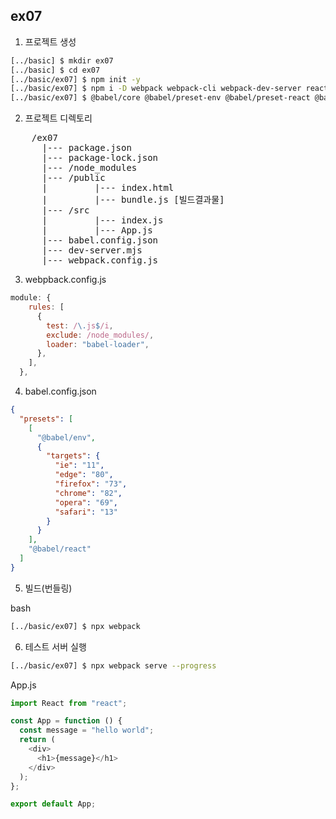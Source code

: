 ## ex07

1. 프로젝트 생성

```bash
[../basic] $ mkdir ex07
[../basic] $ cd ex07
[../basic/ex07] $ npm init -y
[../basic/ex07] $ npm i -D webpack webpack-cli webpack-dev-server react react-dom
[../basic/ex07] $ @babel/core @babel/preset-env @babel/preset-react @babel/cli babel-loader (ES6 -> ES5)
```

2. 프로젝트 디렉토리

<pre>
    /ex07
      |--- package.json
      |--- package-lock.json
      |--- /node_modules
      |--- /public
      |         |--- index.html
      |         |--- bundle.js [빌드결과물]
      |--- /src
      |         |--- index.js
      |         |--- App.js
      |--- babel.config.json
      |--- dev-server.mjs
      |--- webpack.config.js
</pre>

3. webpback.config.js

```javascript
module: {
    rules: [
      {
        test: /\.js$/i,
        exclude: /node_modules/,
        loader: "babel-loader",
      },
    ],
  },
```

4. babel.config.json

```json
{
  "presets": [
    [
      "@babel/env",
      {
        "targets": {
          "ie": "11",
          "edge": "80",
          "firefox": "73",
          "chrome": "82",
          "opera": "69",
          "safari": "13"
        }
      }
    ],
    "@babel/react"
  ]
}
```

5. 빌드(번들링)

bash

```bash
[../basic/ex07] $ npx webpack
```

6. 테스트 서버 실행

```bash
[../basic/ex07] $ npx webpack serve --progress
```

App.js

```javascript
import React from "react";

const App = function () {
  const message = "hello world";
  return (
    <div>
      <h1>{message}</h1>
    </div>
  );
};

export default App;
```
